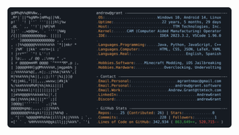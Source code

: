<a href="https://github.com/gursmeep404/gursmeep404">
  <picture>
    <source media="(prefers-color-scheme: light)" srcset="https://raw.githubusercontent.com/gursmeep404/gursmeep404/refs/heads/main/light_mode.svg?token=GHSAT0AAAAAAC6BYXYQXVLM4YNHYMCB3AJK2CZFN7A">
    <img alt="Gursmeep's GitHub Profile README" src="https://raw.githubusercontent.com/gursmeep404/gursmeep404/main/dark_mode.svg">
  </picture>
</a>
